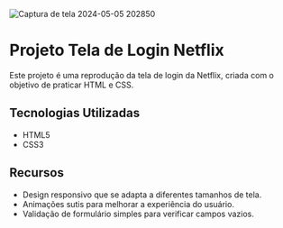 ![Captura de tela 2024-05-05 202850](https://github.com/Roseanedasilva1212/Tela-de-Login-Netflix/assets/167696930/d559f9f7-9488-441a-834f-56841b009694)
# Projeto Tela de Login Netflix

Este projeto é uma reprodução da tela de login da Netflix, criada com o objetivo de praticar HTML e CSS.

## Tecnologias Utilizadas

- HTML5
- CSS3

## Recursos

- Design responsivo que se adapta a diferentes tamanhos de tela.
- Animações sutis para melhorar a experiência do usuário.
- Validação de formulário simples para verificar campos vazios.
